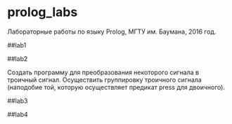 # prolog_labs

Лабораторные работы по языку Prolog, МГТУ им. Баумана, 2016 год.

##lab1



##lab2

Создать программу для преобразования некоторого сигнала в троичный сигнал. Осуществить группировку троичного сигнала (наподобие той, которую осуществляет предикат press для двоичного).

##lab3


##lab4

